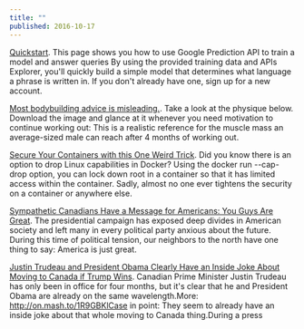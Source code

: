 ```yaml
---
title: ""
published: 2016-10-17
---
```


  <a href="https://cloud.google.com/prediction/docs/quickstart" target="_blank">Quickstart</a>. This page shows you how to use Google Prediction API to train a model and answer queries By using the provided training data and APIs Explorer, you'll quickly build a simple model that determines what language a phrase is written in.  If you don't already have one, sign up for a new account.


  <a href="https://www.julian.com/learn/muscle/intro" target="_blank">Most bodybuilding advice is misleading.</a>. Take a look at the physique below. Download the image and glance at it whenever you need motivation to continue working out:  This is a realistic reference for the muscle mass an average-sized male can reach after 4 months of working out.


  <a href="http://rhelblog.redhat.com/2016/10/17/secure-your-containers-with-this-one-weird-trick/" target="_blank">Secure Your Containers with this One Weird Trick</a>. Did you know there is an option to drop Linux capabilities in Docker? Using the docker run --cap-drop option, you can lock down root in a container so that it has limited access within the container. Sadly, almost no one ever tightens the security on a container or anywhere else.


  <a href="http://www.nytimes.com/2016/10/18/world/americas/sympathetic-canadians-have-a-message-for-americans-you-guys-are-great.html" target="_blank">Sympathetic Canadians Have a Message for Americans: You Guys Are Great</a>. The presidential campaign has exposed deep divides in American society and left many in every political party anxious about the future. During this time of political tension, our neighbors to the north have one thing to say: America is just great.


  <a href="https://www.youtube.com/watch?v=9yFs7K27kZI" target="_blank">Justin Trudeau and President Obama Clearly Have an Inside Joke About Moving to Canada if Trump Wins</a>. Canadian Prime Minister Justin Trudeau has only been in office for four months, but it's clear that he and President Obama are already on the same wavelength.More: http://on.mash.to/1R9GBKlCase in point: They seem to already have an inside joke about that whole moving to Canada thing.During a press

